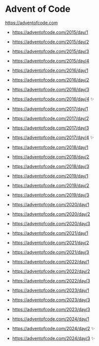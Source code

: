 # Advent of Code

https://adventofcode.com

- https://adventofcode.com/2015/day/1
- https://adventofcode.com/2015/day/2
- https://adventofcode.com/2015/day/3
- https://adventofcode.com/2015/day/4

- https://adventofcode.com/2016/day/1
- https://adventofcode.com/2016/day/2
- https://adventofcode.com/2016/day/3
- https://adventofcode.com/2016/day/4 ✨

- https://adventofcode.com/2017/day/1
- https://adventofcode.com/2017/day/2
- https://adventofcode.com/2017/day/3
- https://adventofcode.com/2017/day/4 ✨

- https://adventofcode.com/2018/day/1
- https://adventofcode.com/2018/day/2
- https://adventofcode.com/2018/day/3

- https://adventofcode.com/2019/day/1
- https://adventofcode.com/2019/day/2
- https://adventofcode.com/2019/day/3

- https://adventofcode.com/2020/day/1
- https://adventofcode.com/2020/day/2
- https://adventofcode.com/2020/day/3

- https://adventofcode.com/2021/day/1
- https://adventofcode.com/2021/day/2
- https://adventofcode.com/2021/day/3

- https://adventofcode.com/2022/day/1
- https://adventofcode.com/2022/day/2
- https://adventofcode.com/2022/day/3

- https://adventofcode.com/2023/day/1
- https://adventofcode.com/2023/day/3
- https://adventofcode.com/2023/day/3

- https://adventofcode.com/2024/day/1
- https://adventofcode.com/2024/day/2 ✨
- https://adventofcode.com/2024/day/3 ✨
